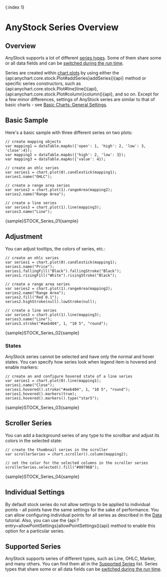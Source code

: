 {:index 1}

# AnyStock Series Overview

## Overview

AnyStock supports a lot of different [series types](Supported_Series). Some of them share some or all data fields and can be [switched during the run time](Series_Type).

Series are created within [chart plots](../Chart_Plots) by using either the {api:anychart.core.stock.Plot#addSeries}addSeries(){api} method or specific series constructors, such as {api:anychart.core.stock.Plot#line}line(){api}, {api:anychart.core.stock.Plot#column}column(){api}, and so on. Except for a few minor differences, settings of AnyStock series are similar to that of basic charts - see [Basic Charts: General Settings](../../Basic_Charts/General_Settings).

## Basic Sample

Here's a basic sample with three different series on two plots: 

```
// create mapping objects
var mapping1 = dataTable.mapAs({'open': 1, 'high': 2, 'low': 3, 'close':4});
var mapping2 = dataTable.mapAs({'high': 2, 'low': 3});    
var mapping3 = dataTable.mapAs({'value': 4});

// create an ohlc series
var series1 = chart.plot(0).candlestick(mapping1);
series1.name("OHLC");

// create a range area series
var series2 = chart.plot(1).rangeArea(mapping2);
series2.name("Range Area");

// create a line series
var series3 = chart.plot(1).line(mapping3);
series3.name("Line");
```

{sample}STOCK\_Series\_01{sample}

## Adjustment

You can adjust tooltips, the colors of series, etc.:

```
// create an ohlc series
var series1 = chart.plot(0).candlestick(mapping1);
series1.name("Price");
series1.fallingFill("Black").fallingStroke("Black");
series1.risingFill("White").risingStroke("Black");

// create a range area series
var series2 = chart.plot(1).rangeArea(mapping2);
series2.name("Range Area");
series2.fill("Red 0.1");
series2.highStroke(null).lowStroke(null);

// create a line series
var series3 = chart.plot(1).line(mapping3);
series3.name("Line");
series3.stroke("#aeb404", 1, "10 5", "round");
```

{sample}STOCK\_Series\_02{sample}

### States

AnyStock series cannot be selected and have only the normal and hover states. You can specify how series look when legend item is hovered and enable markers:

```
// create an and configure hovered state of a line series
var series1 = chart.plot(0).line(mapping1);
series1.name("Close");
series1.hovered().stroke("#aeb404", 1, "10 5", "round");
series1.hovered().markers(true);
series1.hovered().markers().type("star5");
```

{sample}STOCK\_Series\_03{sample}

## Scroller Series

You can add a background series of any type to the scrollbar and adjust its colors in the selected state:

```
// create the thumbnail series in the scroller
var scrollerSeries = chart.scroller().column(mapping2);

// set the color for the selected columns in the scroller series
scrollerSeries.selected().fill("#00796B");
```

{sample}STOCK\_Series\_04{sample}

## Individual Settings

By default stock series do not allow settings to be applied to individual points - all points have the same settings for the sake of performance. You can allow configuring individual points for all series as described in the [Data](../Data#individual_point_settings) tutorial. Also, you can use the {api:?entry=allowPointSettings}allowPointSettings(){api} method to enable this option for a particular series.

## Supported Series

AnyStock supports series of different types, such as Line, OHLC, Marker, and many others. You can find them all in the [Supported Series](Supported_Series) list. Series types that share some or all data fields can be [switched during the run time](Series_Type).